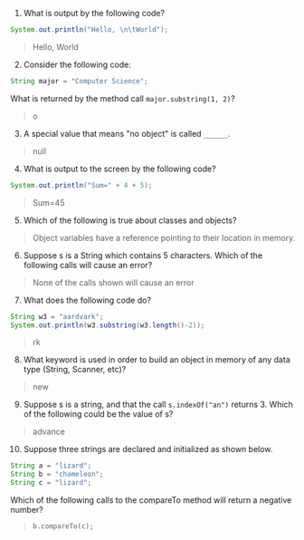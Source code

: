 1. What is output by the following code?

```java
System.out.println("Hello, \n\tWorld");
```

> Hello,
>   World

2. Consider the following code:

```java
String major = "Computer Science";
```

What is returned by the method call `major.substring(1, 2)`?

> o

3. A special value that means "no object" is called `______`. 

> null

4. What is output to the screen by the following code?

```java
System.out.println("Sum=" + 4 + 5); 
```

> Sum=45

5. Which of the following is true about classes and objects?

> Object variables have a reference pointing to their location in memory. 

6. Suppose s is a String which contains 5 characters. Which of the following calls will cause an error? 

> None of the calls shown will cause an error 

7. What does the following code do?

```java
String w3 = "aardvark";
System.out.println(w3.substring(w3.length()-2));
```

> rk

8. What keyword is used in order to build an object in memory of any data type (String, Scanner, etc)?

> new

9. Suppose s is a string, and that the call `s.indexOf("an")` returns 3. Which of the following could be the value of s?

> advance

10. Suppose three strings are declared and initialized as shown below.

```java
String a = "lizard";
String b = "chameleon";
String c = "lizard";
```

Which of the following calls to the compareTo method will return a negative number? 

> `b.compareTo(c);`
